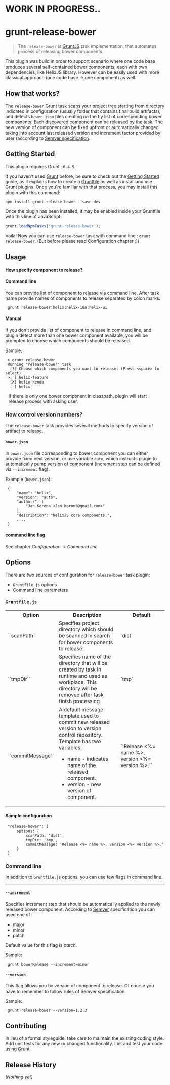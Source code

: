 # WORK IN PROGRESS..


# grunt-release-bower

> The `release-bower` is [GruntJS](http://gruntjs.com/) task implementation, that automates
  process of releasing bower components.

This plugin was build in order to support scenario where one code base produces several self-contained bower components,
each with own dependencies, like HelixJS library. However can be easily used with more classical approach
(one code base -> one component) as well.

## How that works?
The `release-bower` Grunt task scans your project tree starting from directory indicated in configuration (usually folder
that contains final build artifacts), and detects `bower.json` files creating on the fly list of corresponding bower components.
Each discovered component can be released by the task. The new version of component can be fixed upfront or automatically
changed taking into account last released version and increment factor provided by user (according to [Semver specification](http://semver.org).

## Getting Started
This plugin requires Grunt `~0.4.5`

If you haven't used [Grunt](http://gruntjs.com/) before, be sure to check out the [Getting Started](http://gruntjs.com/getting-started) guide, as it explains how to create a [Gruntfile](http://gruntjs.com/sample-gruntfile) as well as install and use Grunt plugins. Once you're familiar with that process, you may install this plugin with this command:

```shell
npm install grunt-release-bower --save-dev
```

Once the plugin has been installed, it may be enabled inside your Gruntfile with this line of JavaScript:

```js
grunt.loadNpmTasks('grunt-release-bower');
```

Voilà! Now you can use `release-bower` task with command line : `grunt release-bower`. (But before please read Configuration chapter ;))

## Usage

#### How specify component to release?

#### Command line

You can provide list of component to release via command line. After task name provide names of components
to release separated by colon marks:

     grunt release-bower:helix:helix-18n:helix-ui

#### Manual

If you don't provide list of component to release in command line, and plugin detect more than one bower component
available, you will be prompted to choose which components should be released.

Sample:

     > grunt release-bower
     Running "release-bower" task
      [?] Choose which components you want to release: (Press <space> to select)
     >[ ] helix-feature
      [X] helix-kendo
      [ ] helix

<div class="alert alert-info" style="margin: 10px;">If there is only one bower component in classpath, plugin will start
release process with asking user.</div>

### How control version numbers?

The `release-bower` task provides several methods to specify version of artifact to release.

#### `bower.json`

In `bower.json` file corresponding to bower component you can either provide fixed next version, or use variable ``auto``,
which instructs plugin to automatically pump version of component (increment step can be defined via ``--increment`` flag).

Example (`bower.json`):

     {
         "name": "helix",
         "version": "auto",
         "authors": [
             "Jan Korona <Jan.Korona@gmail.com>"
         ],
         "description": "HelixJS core components.",
         ....
     }

#### command line flag

See chapter _Configuration -> Command line_

## Options

There are two sources of configuration for `release-bower` task plugin:

- `Gruntfile.js` options
- Command line parameters

### `Gruntfile.js`

<table>
    <tr>
        <th width="40">Option</th>
        <th width="300">Description</th>
        <th width="250">Default</th>
    </tr>
    <tr>
        <td>``scanPath``</td>
        <td>Specifies project directory which should be scanned in search for bower components to release.</td>
        <td>`dist`</td>
    </tr>
    <tr>
        <td>``tmpDir``</td>
        <td>
            Specifies name of the directory that will be created by task in runtime and used as workplace.
            This directory will be removed after task finish processing.
        </td>
        <td>`tmp`</td>
    </tr>
    <tr>
        <td>``commitMessage``</td>
        <td>
            A default message template used to commit new released version to version control repository.
            Template has two variables:
            <ul>
                <li>name - indicates name of the released component.</li>
                <li>version - new version of component.</li>
            </ul>
        </td>
        <td>`'Release <%= name %>, version <%= version %>.'`</td>
    </tr>
</table>

#### Sample configuration

     "release-bower": {
         options: {
             scanPath: 'dist',
             tmpDir: 'tmp',
             commitMessage: 'Release <%= name %>, version <%= version %>.'
         }
     }

### Command line

In addition to `Gruntfile.js` options, you can use few flags in command line.

------------------------------------------------------------------------------

#### ``--increment``

Specifies increment step that should be automatically applied to the newly released bower component.
According to [Semver](http://semver.org) specification you can used one of :

- major
- minor
- patch

Default value for this flag is _patch_.

Sample:

     grunt bowerRelease --increment=minor

#### ``--version``

This flag allows you fix version of component to release. Of course you have to remember to follow rules
of Semver specification.

Sample:

     grunt release-bower --version=1.2.3

## Contributing
In lieu of a formal styleguide, take care to maintain the existing coding style. Add unit tests for any new or changed functionality. Lint and test your code using [Grunt](http://gruntjs.com/).

## Release History
_(Nothing yet)_
